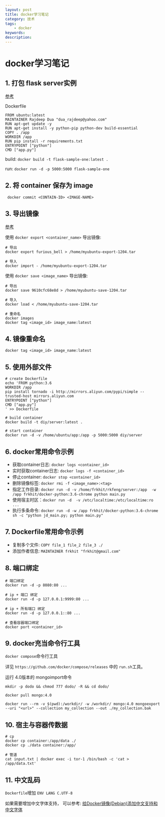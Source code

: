 ```yaml
---
layout: post
title: docker学习笔记
category: 技术
tags: 
    - docker
keywords: 
description: 
---
```


# docker学习笔记

## 1. 打包 flask server实例

[参考](http://containertutorials.com/docker-compose/flask-simple-app.html)

Dockerfile

``` 
FROM ubuntu:latest
MAINTAINER Rajdeep Dua "dua_rajdeep@yahoo.com"
RUN apt-get update -y
RUN apt-get install -y python-pip python-dev build-essential
COPY . /app
WORKDIR /app
RUN pip install -r requirements.txt
ENTRYPOINT ["python"]
CMD ["app.py"]
```

build: `docker build -t flask-sample-one:latest . `

run: `docker run -d -p 5000:5000 flask-sample-one`

## 2. 将 container 保存为 image
``` docker commit <CONTAIN-ID> <IMAGE-NAME>```

## 3. 导出镜像
[参考](https://blog.csdn.net/a906998248/article/details/46236687)

使用 `docker export <container_name>` 导出镜像:
```
# 导出
docker export furious_bell > /home/myubuntu-export-1204.tar

# 导入
docker import - /home/myubuntu-export-1204.tar
```

使用 `docker save <image_name>` 导出镜像:
```
# 导出
docker save 9610cfc68e8d > /home/myubuntu-save-1204.tar

# 导入
docker load < /home/myubuntu-save-1204.tar

# 重命名
docker images
docker tag <image_id> image_name:latest
```

## 4. 镜像重命名
```docker tag <image_id> image_name:latest```

## 5. 使用外部文件

```
# create Dockerfile
echo 'FROM python:3.6
WORKDIR /app
pip install tornado -i http://mirrors.aliyun.com/pypi/simple --trusted-host mirrors.aliyun.com
ENTRYPOINT ["python"]
CMD ["app.py"]
' >> Dockerfile

# build container
docker build -t diy/server:latest . 

# start container
docker run -d -v /home/ubuntu/app:/app -p 5000:5000 diy/server

```

## 6. docker常用命令示例

- 获取container日志: `docker logs <container_id>`
- 实时获取container日志: `docker logs -f <container_id>`
- 停止container: `docker stop <container_id>`
- 删除镜像标签: `docker rmi -f <image_name>:<tag>`
- 指定工作目录: `docker run -d -v /home/frkhit/rkfeng/server:/app  -w /app frkhit/docker-python:3.6-chrome python main.py`
- 使用宿主时区：`docker run -d  -v /etc/localtime:/etc/localtime:ro ...`
- 执行多条命令: `docker run -d -w /app frkhit/docker-python:3.6-chrome sh -c "python jd_main.py; python main.py"`

## 7. Dockerfile常用命令示例

- 复制多个文件: `COPY file_1 file_2 file_3 ./`
- 添加作者信息: `MAINTAINER frkhit "frkhit@gmail.com"`

## 8. 端口绑定

```
# 端口绑定
docker run -d -p 8080:80 ...

# ip + 端口 绑定
docker run -d -p 127.0.0.1:9999:80 ...

# ip + 所有端口 绑定
docker run -d -p 127.0.0.1::80 ...

# 查看容器端口绑定
docker port <container_id>
```

## 9. docker充当命令行工具

`docker compose`命令行工具

详见 `https://github.com/docker/compose/releases` 中的 `run.sh`工具。

运行 4.0版本的 mongoimport命令
  
```
mkdir -p dodo && chmod 777 dodo/ -R && cd dodo/

docker pull mongo:4.0

docker run --rm -v $(pwd):/workdir/ -w /workdir/ mongo:4.0 mongoexport --uri "<url>" --collection my_collection --out ./my_collection.bak
```

## 10. 宿主与容器传数据

```
# cp
docker cp container:/app/data ./
docker cp ./data container:/app/

# 管道
cat input.txt | docker exec -i tor-1 /bin/bash -c 'cat > /app/data.txt'

```

## 11. 中文乱码

`Dockerfile`增加 `ENV LANG C.UTF-8`

如果需要增加中文字体支持， 可以参考: [给Docker镜像(Debian)添加中文支持和中文字体](https://blog.llcat.tech/2018/12/03/add-zh-CN-locales-and-fonts-in-docker-images/)
